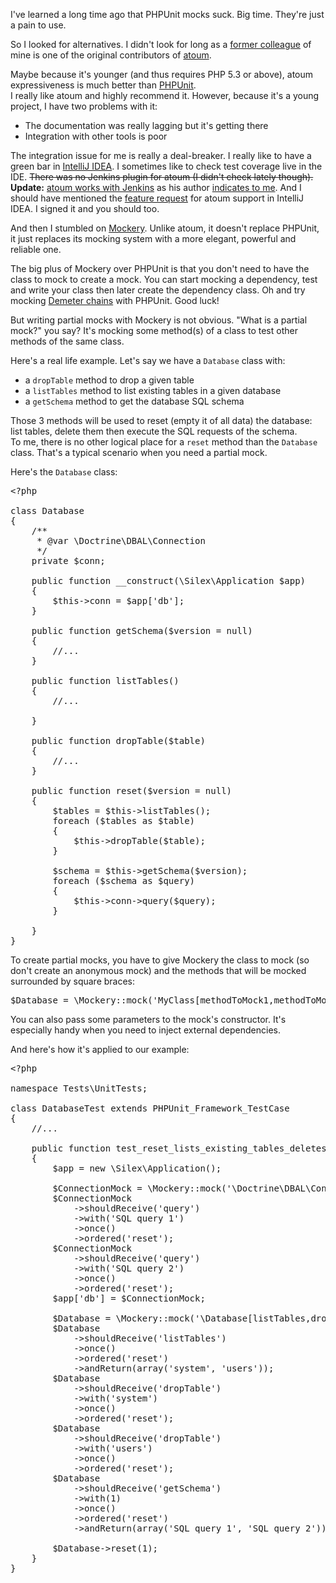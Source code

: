 I've learned a long time ago that PHPUnit mocks suck. Big time. They're just a pain to use.

So I looked for alternatives. I didn't look for long as a [former colleague](https://github.com/fdussert) of mine is one of the original contributors of [atoum](https://github.com/atoum/atoum).

Maybe because it's younger (and thus requires PHP 5.3 or above), atoum expressiveness is much better than [PHPUnit](https://github.com/sebastianbergmann/phpunit).  
I really like atoum and highly recommend it. However, because it's a young project, I have two problems with it:

* The documentation was really lagging but it's getting there
* Integration with other tools is poor

The integration issue for me is really a deal-breaker. I really like to have a green bar in [IntelliJ IDEA](http://www.jetbrains.com/idea/). I sometimes like to check test coverage live in the IDE. <span style="text-decoration: line-through;">There was no Jenkins plugin for atoum (I didn't check lately though).</span>  
**Update:** [atoum works with Jenkins](https://github.com/atoum/atoum/wiki/atoum-et-Jenkins-(ou-Hudson)) as his author [indicates to me](https://twitter.com/mageekguy/status/290863062636969984). And I should have mentioned the [feature request](http://blog.mageekbox.net/?post/2012/11/07/You-use-atoum-and-PhpStorm) for atoum support in IntelliJ IDEA. I signed it and you should too.

And then I stumbled on [Mockery](https://github.com/padraic/mockery). Unlike atoum, it doesn't replace PHPUnit, it just replaces its mocking system with a more elegant, powerful and reliable one.

The big plus of Mockery over PHPUnit is that you don't need to have the class to mock to create a mock. You can start mocking a dependency, test and write your class then later create the dependency class. Oh and try mocking [Demeter chains](https://github.com/padraic/mockery#mocking-demeter-chains-and-fluent-interfaces) with PHPUnit. Good luck!

But writing partial mocks with Mockery is not obvious. "What is a partial mock?" you say? It's mocking some method(s) of a class to test other methods of the same class.

Here's a real life example. Let's say we have a `Database` class with:

* a `dropTable` method to drop a given table
* a `listTables` method to list existing tables in a given database
* a `getSchema` method to get the database SQL schema

Those 3 methods will be used to reset (empty it of all data) the database: list tables, delete them then execute the SQL requests of the schema.  
To me, there is no other logical place for a `reset` method than the `Database` class. That's a typical scenario when you need a partial mock.  

Here's the `Database` class:

<pre class="php">
&lt;?php
 
class Database
{
    /**
     * @var \Doctrine\DBAL\Connection
     */
    private $conn;
 
    public function __construct(\Silex\Application $app)
    {
        $this->conn = $app['db'];
    }
 
    public function getSchema($version = null)
    {
        //...
    }
 
    public function listTables()
    {
        //...
 
    }
 
    public function dropTable($table)
    {
        //...
    }
 
    public function reset($version = null)
    {
        $tables = $this->listTables();
        foreach ($tables as $table)
        {
            $this->dropTable($table);
        }
 
        $schema = $this->getSchema($version);
        foreach ($schema as $query)
        {
            $this->conn->query($query);
        }
 
    }
}
</pre>

To create partial mocks, you have to give Mockery the class to mock (so don't create an anonymous mock) and the methods that will be mocked surrounded by square braces:

<pre class="php">$Database = \Mockery::mock('MyClass[methodToMock1,methodToMock2]', array('constructor parameter 1', 'constructor parameter 2'))</pre>

You can also pass some parameters to the mock's constructor. It's especially handy when you need to inject external dependencies.

And here's how it's applied to our example:

<pre class="php">
&lt;?php

namespace Tests\UnitTests;

class DatabaseTest extends PHPUnit_Framework_TestCase
{
    //...

    public function test_reset_lists_existing_tables_deletes_them_then_create_a_new_schema()
    {
        $app = new \Silex\Application();

        $ConnectionMock = \Mockery::mock('\Doctrine\DBAL\Connection');
        $ConnectionMock
            ->shouldReceive('query')
            ->with('SQL query 1')
            ->once()
            ->ordered('reset');
        $ConnectionMock
            ->shouldReceive('query')
            ->with('SQL query 2')
            ->once()
            ->ordered('reset');
        $app['db'] = $ConnectionMock;

        $Database = \Mockery::mock('\Database[listTables,dropTable, getSchema]', array($app));
        $Database
            ->shouldReceive('listTables')
            ->once()
            ->ordered('reset')
            ->andReturn(array('system', 'users'));
        $Database
            ->shouldReceive('dropTable')
            ->with('system')
            ->once()
            ->ordered('reset');
        $Database
            ->shouldReceive('dropTable')
            ->with('users')
            ->once()
            ->ordered('reset');
        $Database
            ->shouldReceive('getSchema')
            ->with(1)
            ->once()
            ->ordered('reset')
            ->andReturn(array('SQL query 1', 'SQL query 2'));

        $Database->reset(1);
    }
}
</pre>
